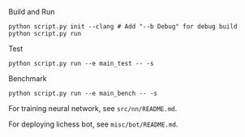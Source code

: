 Build and Run

```
python script.py init --clang # Add "--b Debug" for debug build
python script.py run
```

Test

```
python script.py run --e main_test -- -s
```

Benchmark

```
python script.py run --e main_bench -- -s
```

For training neural network, see `src/nn/README.md`.

For deploying lichess bot, see `misc/bot/README.md`.
